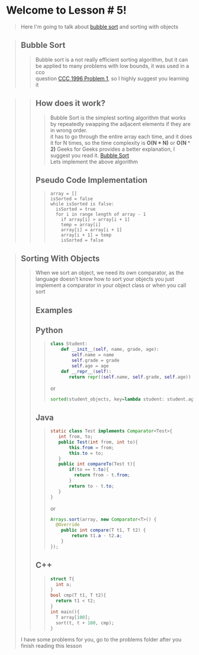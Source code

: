 # Welcome to Lesson # 5!

> Here I'm going to talk about [bubble sort](https://en.wikipedia.org/wiki/Bubble_sort) and sorting with objects

> ## Bubble Sort
>> Bubble sort is a not really efficient sorting algorithm, but it can be applied to many problems with low bounds, it was used in a cco   
>> question [CCC 1996 Problem 1](https://wcipeg.com/problem/ccc96s2p1), so I highly suggest you learning it

>> ## How does it work?
>>> Bubble Sort is the simplest sorting algorithm that works by repeatedly swapping the adjacent elements if they are in wrong order.   
>>>  it has to go through the entire array each time, and it does it for N times, so the time complexity is **O(N * N)** or **O(N ^ 2)**
>>> Geeks for Geeks provides a better explanation, I suggest you read it. [Bubble Sort](https://www.geeksforgeeks.org/bubble-sort/)   
>>> Lets implement the above algorithm
>> ## Pseudo Code Implementation
>>> ```
>>> array = []
>>> isSorted = false
>>> while isSorted is false:
>>>   isSorted = true
>>>   for i in range length of array - 1
>>>     if array[i] > array[i + 1]
>>>     temp = array[i]
>>>     array[i] = array[i + 1]
>>>     array[i + 1] = temp
>>>     isSorted = false
>>> ```


> ## Sorting With Objects
>> When we sort an object, we need its own comparator, as the language doesn't know how to sort your objects
>> you just implement a comparator in your object class or when you call sort
>> ## Examples
>> ## Python
>>> ``` python
>>> class Student:
>>>     def __init__(self, name, grade, age):
>>>         self.name = name
>>>         self.grade = grade
>>>         self.age = age
>>>     def __repr__(self):
>>>        return repr((self.name, self.grade, self.age))
>>> ```
>>> or
>>> ``` python
>>> sorted(student_objects, key=lambda student: student.age)   # sort by age
>>> ```
>> ## Java
>>> ```java
>>> static class Test implements Comparator<Test>{
>>>    int from, to;
>>>    public Test(int from, int to){
>>>        this.from = from;
>>>        this.to = to;
>>>    }
>>>    public int compareTo(Test t){
>>>        if(to == t.to){
>>>          return from - t.from;
>>>        }
>>>        return to - t.to;
>>>    }
>>> }
>>>```
>>> or
>>> ```java
>>>	Arrays.sort(array, new Comparator<T>() {
>>>	  @Override
>>>		public int compare(T t1, T t2) {
>>>			return t1.a - t2.a;
>>>		}
>>>	});
>>> ```
>> ## C++
>>> ``` cpp
>>> struct T{
>>>   int a;
>>> }
>>> bool cmp(T t1, T t2){
>>>   return t1 < t2;
>>> }
>>> int main(){
>>>   T array[100];
>>>   sort(t, t + 100, cmp);
>>> }
>>> ```
> I have some problems for you, go to the problems folder after you finish reading this lesson


